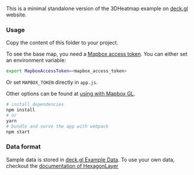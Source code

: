This is a minimal standalone version of the 3DHeatmap example
on [deck.gl](http://deck.gl) website.

### Usage

Copy the content of this folder to your project. 

To see the base map, you need a [Mapbox access token](https://docs.mapbox.com/help/how-mapbox-works/access-tokens/). You can either set an environment variable:

```bash
export MapboxAccessToken=<mapbox_access_token>
```

Or set `MAPBOX_TOKEN` directly in `app.js`.

Other options can be found at [using with Mapbox GL](../../../docs/get-started/using-with-mapbox-gl.md).

```bash
# install dependencies
npm install
# or
yarn
# bundle and serve the app with webpack
npm start
```

### Data format

Sample data is stored in [deck.gl Example Data](https://github.com/uber-common/deck.gl-data/tree/master/examples/3d-heatmap). To use your own data, checkout
the [documentation of HexagonLayer](../../../docs/layers/hexagon-layer.md)

